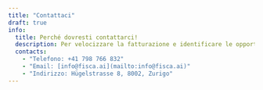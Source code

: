 ```yaml
---
title: "Contattaci"
draft: true
info:
  title: Perché dovresti contattarci!
  description: Per velocizzare la fatturazione e identificare le opportunità di guadagno mancate.
  contacts:
    - "Telefono: +41 798 766 832"
    - "Email: [info@fisca.ai](mailto:info@fisca.ai)"
    - "Indirizzo: Hügelstrasse 8, 8002, Zurigo"
---
```

